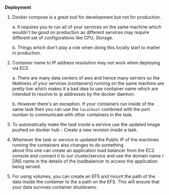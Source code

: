 __Deployment__

1. Docker compose is a great tool for development but not for production.

    a. It requires you to run all of your services on the same machine which wouldn't be good on production as different services may require different set of configurations like CPU, Storage.

    b. Things which don't play a role when doing this locally start to matter in production.
  
2. Container name to IP address resolution may not work when deploying via ECS

    a. There are many data centers of aws and hence many servers so the likeliness of your services (containers) running on the same machine are pretty low which makes it a bad idea to use container name which are intended to resolve to ip addresses by the docker daemon.
  
    b. However there's an exception. If your containers run inside of the same task then you can use the `localhost` combined with the port number to communicate with other containers in the task.

3. To automatically make the task inside a service use the updated image pushed on docker hub - Create a new revision inside a  task.

4. Whenever the task or service is updated the Public IP of the machines running the containers also changes to do something     
   about this one can create an application load balancer from the EC2 console and connect it to our cluster/service and use the domain name / DNS name in the details of the loadbalancer to access the application being served.

5. For using volumes, you can create an EFS and mount the path of the data inside the container to the a path on the EFS. This will ensure that your data survives container shutdowns.
